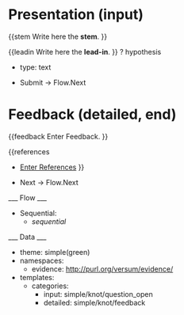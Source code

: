 # Presentation (input)

{{stem
Write here the **stem**.
}}

{{leadin
Write here the **lead-in**.
}}
? hypothesis
  * type: text

* Submit -> Flow.Next

# Feedback (detailed, end)

{{feedback
Enter Feedback.
}}

{{references
* [Enter References](References)
}}

* Next -> Flow.Next

___ Flow ___

* Sequential:
  * _sequential_

___ Data ___

* theme: simple(green)
* namespaces:
  * evidence: http://purl.org/versum/evidence/
* templates:
  * categories:
    * input: simple/knot/question_open
    * detailed: simple/knot/feedback